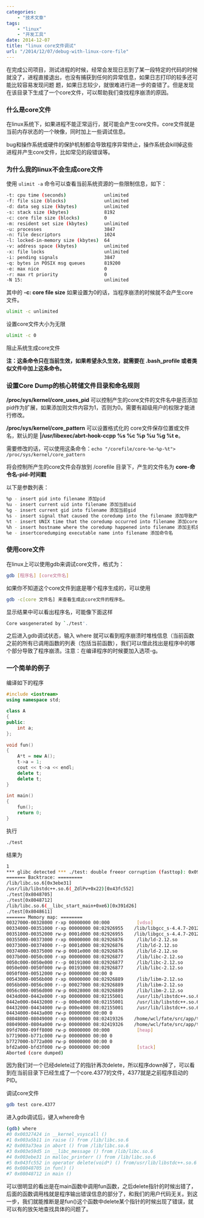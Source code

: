 ```yaml
---
categories:
    - "技术文章"
tags:
    - "linux"
    - "开发工具"
date: 2014-12-07
title: "linux core文件调试"
url: "/2014/12/07/debug-with-linux-core-file"
---
```


在完成公司项目，测试进程的时候，经常会发现日志到了某一段特定的代码的时候就没了，进程直接退出，也没有捕获到任何的异常信息，如果日志打印的较多还可能比较容易发现问题
题，如果日志较少，就很难进行进一步的查错了。但是发现在该目录下生成了一个core文件，可以帮助我们查找程序崩溃的原因。

<!--more-->

### 什么是core文件

在linux系统下，如果进程不能正常运行，就可能会产生core文件。core文件就是当前内存状态的一个映像，同时加上一些调试信息。

bug和操作系统或硬件的保护机制都会导致程序异常终止，操作系统会kill掉这些进程并产生core文件，比如常见的段错误等。

### 为什么我的linux不会生成core文件

使用 `ulimit -a` 命令可以查看当前系统资源的一些限制信息，如下：

```bash
-t: cpu time (seconds)              unlimited
-f: file size (blocks)              unlimited
-d: data seg size (kbytes)          unlimited
-s: stack size (kbytes)             8192
-c: core file size (blocks)         0
-m: resident set size (kbytes)      unlimited
-u: processes                       3847
-n: file descriptors                1024
-l: locked-in-memory size (kbytes)  64
-v: address space (kbytes)          unlimited
-x: file locks                      unlimited
-i: pending signals                 3847
-q: bytes in POSIX msg queues       819200
-e: max nice                        0
-r: max rt priority                 0
-N 15:                              unlimited
```

其中的 **-c: core file size** 如果设置为0的话，当程序崩溃的时候就不会产生core文件。

```bash
ulimit -c unlimited
```

设置core文件大小为无限

```bash
ulimit -c 0
```

阻止系统生成core文件

**注：这条命令只在当前生效，如果希望永久生效，就需要在 .bash_profile 或者类似文件中加上这条命令。**

### 设置Core Dump的核心转储文件目录和命名规则

**/proc/sys/kernel/core_uses_pid** 可以控制产生的core文件的文件名中是否添加pid作为扩展，如果添加则文件内容为1，否则为0。需要有超级用户的权限才能进行修改。

**/proc/sys/kernel/core_pattern** 可以设置格式化的 core文件保存位置或文件名，默认的是 **|/usr/libexec/abrt-hook-ccpp %s %c %p %u %g %t e**。

需要修改的话，可以使用这条命令：`echo "/corefile/core-%e-%p-%t"> /proc/sys/kernel/core_pattern`

将会控制所产生的core文件会存放到 /corefile 目录下，产生的文件名为 **core-命令名-pid-时间戳**

以下是参数列表：

```bash
%p - insert pid into filename 添加pid
%u - insert current uid into filename 添加当前uid
%g - insert current gid into filename 添加当前gid
%s - insert signal that caused the coredump into the filename 添加导致产生core的信号
%t - insert UNIX time that the coredump occurred into filename 添加core文件生成时的unix时间
%h - insert hostname where the coredump happened into filename 添加主机名
%e - insertcoredumping executable name into filename 添加命令名
```

### 使用core文件

在linux上可以使用gdb来调试core文件，格式为：

```bash
gdb [程序名] [core文件名]
```

如果你不知道这个core文件到底是哪个程序生成的，可以使用

```bash
gdb -c[core 文件名] 来查看生成此core文件的程序名。
```

显示结果中可以看出程序名，可能像下面这样

```bash
Core wasgenerated by `./test'.
```

之后进入gdb调试状态，输入 where 就可以看到程序崩溃时堆栈信息（当前函数之前的所有已调用函数的列表（包括当前函数），我们可以借此找出是程序中的哪个部分导致了程序崩溃。注意：在编译程序的时候要加入选项-g。

### 一个简单的例子

编译如下的程序

```cpp
#include <iostream>
using namespace std;
 
class A
{
public:
    int a;
};
 
void fun()
{
    A*t = new A();
    t->a = 1;
    cout << t->a << endl;
    delete t;
    delete t;
}
 
int main()
{
    fun();
    return 0;
}
```

执行

```bash
./test
```

结果为

```bash
1
*** glibc detected *** ./test: double freeor corruption (fasttop): 0x09fd7008 ***
======= Backtrace: =========
/lib/libc.so.6[0x3ebe31]
/usr/lib/libstdc++.so.6(_ZdlPv+0x22)[0x43fc552]
./test[0x8048705]
./test[0x8048712]
/lib/libc.so.6(__libc_start_main+0xe6)[0x391d26]
./test[0x8048611]
======= Memory map: ========
00327000-00328000 r-xp 00000000 00:000          [vdso]
00334000-00351000 r-xp 00000000 08:02926955    /lib/libgcc_s-4.4.7-20120601.so.1
00351000-00352000 rw-p 0001d000 08:02926955    /lib/libgcc_s-4.4.7-20120601.so.1
00355000-00373000 r-xp 00000000 08:02926876     /lib/ld-2.12.so
00373000-00374000 r--p 0001d000 08:02926876     /lib/ld-2.12.so
00374000-00375000 rw-p 0001e000 08:02926876     /lib/ld-2.12.so
0037b000-0050c000 r-xp 00000000 08:02926877     /lib/libc-2.12.so
0050c000-0050e000 r--p 00191000 08:02926877     /lib/libc-2.12.so
0050e000-0050f000 rw-p 00193000 08:02926877     /lib/libc-2.12.so
0050f000-00512000 rw-p 00000000 00:00 0
00543000-0056b000 r-xp 00000000 08:02926889     /lib/libm-2.12.so
0056b000-0056c000 r--p 00027000 08:02926889     /lib/libm-2.12.so
0056c000-0056d000 rw-p 00028000 08:02926889     /lib/libm-2.12.so
0434d000-0442e000 r-xp 00000000 08:02155001     /usr/lib/libstdc++.so.6.0.13
0442e000-04432000 r--p 000e0000 08:02155001     /usr/lib/libstdc++.so.6.0.13
04432000-04434000 rw-p 000e4000 08:02155001     /usr/lib/libstdc++.so.6.0.13
04434000-0443a000 rw-p 00000000 00:00 0
08048000-08049000 r-xp 00000000 08:02419326    /home/wcl/fate/src/app/test/test
08049000-0804a000 rw-p 00000000 08:02419326    /home/wcl/fate/src/app/test/test
09fd7000-09ff8000 rw-p 00000000 00:000          [heap]
b7719000-b771c000 rw-p 00000000 00:00 0
b7727000-b772a000 rw-p 00000000 00:00 0
bfd2a000-bfd3f000 rw-p 00000000 00:000          [stack]
Aborted (core dumped)
```

因为我们对一个已经delete过了的指针再次delete，所以程序down掉了，可以看到在当前目录下已经生成了一个core.4377的文件，4377就是之前程序启动的PID。

调试core文件

```bash
gdb test core.4377
```

进入gdb调试后，键入where命令

```bash
(gdb) where
#0 0x00327424 in __kernel_vsyscall ()
#1 0x003a5b11 in raise () from /lib/libc.so.6
#2 0x003a73ea in abort () from /lib/libc.so.6
#3 0x003e59d5 in __libc_message () from /lib/libc.so.6
#4 0x003ebe31 in malloc_printerr () from /lib/libc.so.6
#5 0x043fc552 in operator delete(void*) () from/usr/lib/libstdc++.so.6
#6 0x08048705 in fun() ()
#7 0x08048712 in main ()
```

可以很明显的看出是在main函数中调用fun函数，之后delete指针的时候出错了，后面的函数调用栈就是程序输出错误信息的部分了，和我们的用户代码无关。到这一步，我们就能推断是是fun()这个函数中delete某个指针的时候出现了错误，就可以有的放矢地查找具体的问题了。